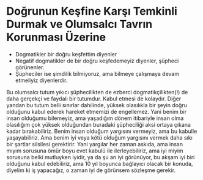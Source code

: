 # Doğrunun Keşfine Karşı Temkinli Durmak ve Olumsalcı Tavrın Korunması Üzerine

- Dogmatikler bir doğru keşfettim diyenler
- Negatif dogmatikler de bir doğru keşfedemeyiz diyenler, şüpheci görünenler.
- Şüpheciler ise şimdilik bilmiyoruz, ama bilmeye çalışmaya devam etmeliyiz diyenlerdir.

Bu olumsalcı tutum yıkıcı şüphecilikten de ezberci dogmatikçilikten(!) de daha
gerçekçi ve faydalı bir tutumdur. Kabul etmesi de kolaydır. Diğer yandan bu
tutum belli sınırlar dahilinde, yüksek olasılıkla bir şeyin doğru olduğunu kabul
ederek hareket etmemizi de engellemez. Yani benim bir insan olduğumu bilemeyiz,
ama yaşadığım dönem itibariyle insan olma olasılığım çok yüksek olduğundan
buradaki şüpheciliği aksi ortaya çıkana kadar bırakabiliriz. Benim insan olduğum
yargısını vermeyiz, ama bu kabulle yaşayabiliriz. Ama benim iyi veya kötü
olduğum yargısını vermek daha sıkı bir şartlar silsilesi gerektirir. Yani
yargılar her zaman askıda, ama insan mıyım sorusuna ömür boyu evet kabulü ile
ilerleyebiliriz, ama iyi miyim sorusuna belki mutluyken iyidir, ya da şu an iyi
görünüyor, bu akşam iyi biri olduğunu kabul edebiliriz, ama 10 yıl boyunca
bağlayıcı olacak bir konuda, diyelim ki iş yapacağız, o zaman iyi de görünsem
sözleşme gerekir.
